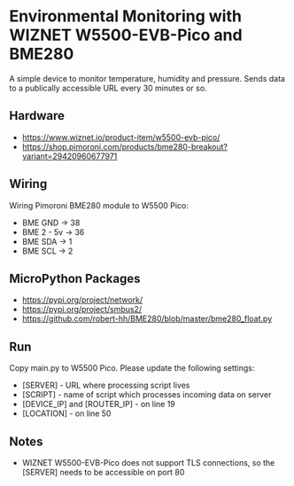 # Environmental Monitoring with WIZNET W5500-EVB-Pico and BME280
A simple device to monitor temperature, humidity and pressure. Sends data to a publically accessible URL every 30 minutes or so.

## Hardware
- https://www.wiznet.io/product-item/w5500-evb-pico/
- https://shop.pimoroni.com/products/bme280-breakout?variant=29420960677971

## Wiring
Wiring Pimoroni BME280 module to W5500 Pico:
- BME GND -> 38
- BME 2 - 5v -> 36
- BME SDA -> 1
- BME SCL -> 2

## MicroPython Packages
- https://pypi.org/project/network/
- https://pypi.org/project/smbus2/
- https://github.com/robert-hh/BME280/blob/master/bme280_float.py

## Run
Copy main.py to W5500 Pico. Please update the following settings:
- [SERVER] - URL where processing script lives
- [SCRIPT] - name of script which processes incoming data on server
- [DEVICE_IP] and [ROUTER_IP] - on line 19
- [LOCATION] - on line 50

## Notes
- WIZNET W5500-EVB-Pico does not support TLS connections, so the [SERVER] needs to be accessible on port 80
